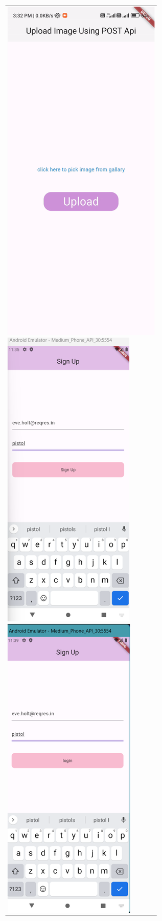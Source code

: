 
<table>
<tr>
    <td valign="top"><img src="https://github.com/suraj-khot-19/img/blob/main/ezgif-4-455e959062.gif" alt="see video"></td>   
  </tr>
 
  <tr>
    <td valign="top"><img src="https://github.com/suraj-khot-19/img/blob/main/post1_1.png"></td>
  </tr>
  <tr>
    <td valign="top"><img src="https://github.com/suraj-khot-19/img/blob/main/post2_1.png">
    </td>   
  </tr>
 </table>

